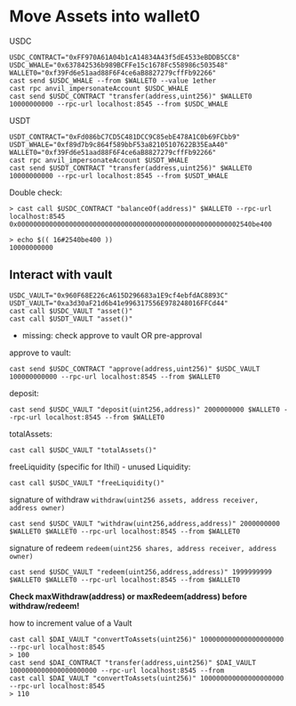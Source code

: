 # Move Assets into wallet0

USDC

```
USDC_CONTRACT="0xFF970A61A04b1cA14834A43f5dE4533eBDDB5CC8"
USDC_WHALE="0x637842536b989BCFFe15c1678Fc558986c503548"
WALLET0="0xf39Fd6e51aad88F6F4ce6aB8827279cffFb92266"
cast send $USDC_WHALE --from $WALLET0 --value 1ether
cast rpc anvil_impersonateAccount $USDC_WHALE
cast send $USDC_CONTRACT "transfer(address,uint256)" $WALLET0 10000000000 --rpc-url localhost:8545 --from $USDC_WHALE
```

USDT

```
USDT_CONTRACT="0xFd086bC7CD5C481DCC9C85ebE478A1C0b69FCbb9"
USDT_WHALE="0xf89d7b9c864f589bbF53a82105107622B35EaA40"
WALLET0="0xf39Fd6e51aad88F6F4ce6aB8827279cffFb92266"
cast rpc anvil_impersonateAccount $USDT_WHALE
cast send $USDT_CONTRACT "transfer(address,uint256)" $WALLET0 10000000000 --rpc-url localhost:8545 --from $USDT_WHALE
```

Double check:

```
> cast call $USDC_CONTRACT "balanceOf(address)" $WALLET0 --rpc-url localhost:8545
0x00000000000000000000000000000000000000000000000000000002540be400

> echo $(( 16#2540be400 ))
10000000000
```

## Interact with vault

```
USDC_VAULT="0x960F68E226cA615D296683a1E9cf4ebfdAC8893C"
USDT_VAULT="0xa3d30aF21d6b41e996317556E978248016FFCd44"
cast call $USDC_VAULT "asset()"
cast call $USDT_VAULT "asset()"
```

- missing: check approve to vault OR pre-approval

approve to vault:

```
cast send $USDC_CONTRACT "approve(address,uint256)" $USDC_VAULT 100000000000 --rpc-url localhost:8545 --from $WALLET0
```

deposit:

```
cast send $USDC_VAULT "deposit(uint256,address)" 2000000000 $WALLET0 --rpc-url localhost:8545 --from $WALLET0
```

totalAssets:

```
cast call $USDC_VAULT "totalAssets()"
```

freeLiquidity (specific for Ithil) - unused Liquidity:

```
cast call $USDC_VAULT "freeLiquidity()"
```

signature of withdraw `withdraw(uint256 assets, address receiver, address owner)`

```
cast send $USDC_VAULT "withdraw(uint256,address,address)" 2000000000 $WALLET0 $WALLET0 --rpc-url localhost:8545 --from $WALLET0
```

signature of redeem `redeem(uint256 shares, address receiver, address owner)`

```
cast send $USDC_VAULT "redeem(uint256,address,address)" 1999999999 $WALLET0 $WALLET0 --rpc-url localhost:8545 --from $WALLET0
```

**Check maxWithdraw(address) or maxRedeem(address) before withdraw/redeem!**

how to increment value of a Vault

```
cast call $DAI_VAULT "convertToAssets(uint256)" 100000000000000000000 --rpc-url localhost:8545
> 100
cast send $DAI_CONTRACT "transfer(address,uint256)" $DAI_VAULT 1000000000000000000000 --rpc-url localhost:8545 --from
cast call $DAI_VAULT "convertToAssets(uint256)" 100000000000000000000 --rpc-url localhost:8545
> 110
```
